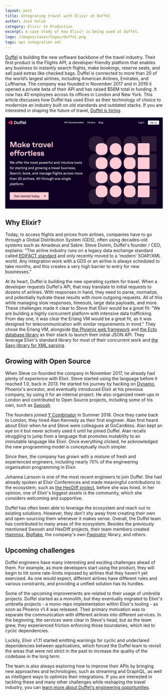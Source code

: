 ```yaml
---
layout: post
title: Integrating travel with Elixir at Duffel
author: José Valim
category: Elixir in Production
excerpt: A case study of how Elixir is being used at Duffel.
logo: /images/cases/logos/duffel.png
tags: api integration xml
---
```


[Duffel](https://duffel.com/) is building the new software backbone of the travel industry. Their first product is the Flights API, a developer-friendly platform that enables any business to instantly search flights, make bookings, reserve seats, and sell paid extras like checked bags. Duffel is connected to more than 20 of the world’s largest airlines, including American Airlines, Emirates, and Lufthansa. The company was founded in November 2017 and in 2019 it opened a private beta of their API and has raised $56M total in funding. It now has 40 employees across its offices in London and New York. This article discusses how Duffel has used Elixir as their technology of choice to modernize an industry built on old standards and outdated stacks. If you are interested in shaping the future of travel, [Duffel is hiring](https://duffel.com/careers).

![Duffel](/images/cases/bg/duffel.png)

## Why Elixir?

Today, to access flights and prices from airlines, companies have to go through a Global Distribution System (GDS), often using decades-old systems such as Amadeus and Sabre. Steve Domin, Duffel's founder / CEO, explains: "The airline industry runs on a legacy data exchange standard called [EDIFACT standard](https://en.wikipedia.org/wiki/EDIFACT) and only recently moved to a ‘modern’ SOAP/XML world. Any integration work with a GDS or an airline is always scheduled to take months, and this creates a very high barrier to entry for new businesses."

At its heart, Duffel is building the new operating system for travel. When a developer requests Duffel's API, that may translate to initial requests to dozens of airlines. With responses in hand, they need to parse, normalize, and potentially hydrate these results with more outgoing requests. All of this while managing slow responses, timeouts, large data payloads, and more. These challenges made it clear to Steve that Elixir would be a great fit: "We are building a highly concurrent platform with intensive data trafficking. From day one, it was clear the Erlang VM would be a great fit, as it was designed for telecommunication with similar requirements in mind." They chose the Erlang VM, alongside [the Phoenix web framework](https://phoenixframework.org/) and [the Ecto database library](https://github.com/elixir-ecto/ecto) as their stack to launch their initial JSON API. They leverage Elixir's standard library for most of their concurrent work and [the Saxy library for XML parsing](https://github.com/qcam/saxy).

## Growing with Open Source

When Steve co-founded the company in November 2017, he already had plenty of experience with Elixir. Steve started using the language before it reached 1.0, back in 2013. He started his journey by hacking on [Dynamo](https://github.com/devinus/dynamo), Phoenix's ancestor, and eventually introduced Elixir at his previous company, by using it for an internal project. He also organized meet-ups in London and contributed to Open Source projects, including some of his own, such as [Swoosh](https://github.com/swoosh/swoosh).

The founders joined [Y Combinator](https://www.ycombinator.com/) in Summer 2018. Once they came back to London, they hired Alan Kennedy as their first engineer. Alan first heard about Elixir when he and Steve were colleagues at GoCardless. Alan kept an eye on it but never actively used it until he joined Duffel. Alan recalls struggling to jump from a language that promotes mutability to an immutable language like Elixir. Once everything clicked, he acknowledged the new programming model is conceptually much simpler.

Since then, the company has grown with a mixture of fresh and experienced engineers, including nearly 70% of the engineering organisation programming in Elixir.

Johanna Larsson is one of the most recent engineers to join Duffel. She had already spoken at Elixir Conferences and made meaningful contributions to the ecosystem, such as [the HexDiff project](https://diff.hex.pm/), before she was hired. In her opinion, one of Elixir's biggest assets is the community, which she considers welcoming and supportive.

Duffel has often been able to leverage the ecosystem and reach out to existing solutions. However, they don't shy away from creating their own and open-sourcing them whenever it makes sense. Overall, the Duffel team has contributed to many areas of the ecosystem. Besides the previously mentioned Swoosh and HexDiff projects, their team members created [Hammox](https://github.com/msz/hammox), [Bigflake](https://github.com/stevedomin/bigflake), the company's own [Paginator](https://github.com/duffelhq/paginator/) library, and others.

## Upcoming challenges

Duffel engineers have many interesting and exciting challenges ahead of them. For example, as more developers start using the product, they will begin to hit some rate-limits imposed by airlines that they haven't yet exercised. As one would expect, different airlines have different rules and various constraints, and providing a unified solution has its hurdles.

Some of the upcoming improvements are related to their usage of umbrella projects. Duffel started as a monolith, but they eventually migrated to Elixir's umbrella projects - a mono-repo implementation within Elixir's tooling - as soon as Phoenix v1.4 was released. Their primary motivation was to separate the communication with different airlines into different services. In the beginning, the services were clear in Steve's head, but as the team grew, they experienced friction enforcing those boundaries, which led to cyclic dependencies.

Luckily, Elixir v1.11 started emitting warnings for cyclic and undeclared dependencies between applications, which forced the Duffel team to revisit the areas that were not strict in the past to increase the quality of the codebase in the long term.

The team is also always exploring how to improve their APIs by bringing new approaches and technologies, such as streaming and GraphQL, as well as intelligent ways to optimize their integrations. If you are interested in tackling these and many other challenges while reshaping the travel industry, you can [learn more about Duffel's engineering opportunities](https://duffel.com/careers).
